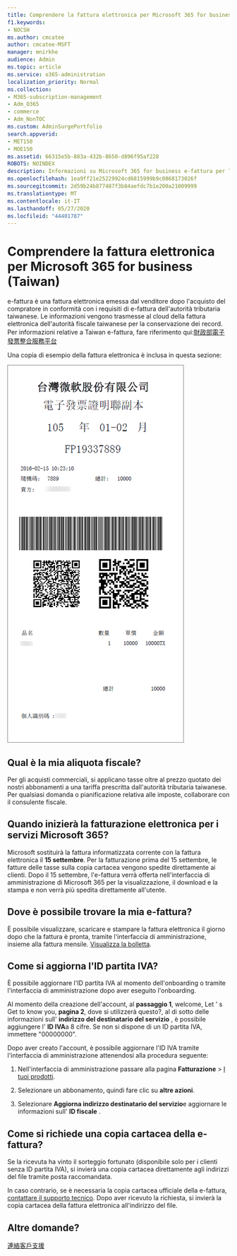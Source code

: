 ```yaml
---
title: Comprendere la fattura elettronica per Microsoft 365 for business (Taiwan)
f1.keywords:
- NOCSH
ms.author: cmcatee
author: cmcatee-MSFT
manager: mnirkhe
audience: Admin
ms.topic: article
ms.service: o365-administration
localization_priority: Normal
ms.collection:
- M365-subscription-management
- Adm_O365
- commerce
- Adm_NonTOC
ms.custom: AdminSurgePortfolio
search.appverid:
- MET150
- MOE150
ms.assetid: 66315e5b-883a-432b-8650-d896f95af228
ROBOTS: NOINDEX
description: Informazioni su Microsoft 365 for business e-fattura per Taiwan.
ms.openlocfilehash: 1ea9ff21e25229924cd6815999b9c0868173026f
ms.sourcegitcommit: 2d59b24b877487f3b84aefdc7b1e200a21009999
ms.translationtype: MT
ms.contentlocale: it-IT
ms.lasthandoff: 05/27/2020
ms.locfileid: "44401787"
---
```

# <a name="understand-your-e-invoice-for-microsoft-365-for-business-taiwan"></a>Comprendere la fattura elettronica per Microsoft 365 for business (Taiwan)

e-fattura è una fattura elettronica emessa dal venditore dopo l'acquisto del compratore in conformità con i requisiti di e-fattura dell'autorità tributaria taiwanese. Le informazioni vengono trasmesse al cloud della fattura elettronica dell'autorità fiscale taiwanese per la conservazione dei record. Per informazioni relative a Taiwan e-fattura, fare riferimento qui:<a href="https://www.einvoice.nat.gov.tw/" target="_blank">財政部電子發票整合服務平台</a>
  
Una copia di esempio della fattura elettronica è inclusa in questa sezione:
  
![La e-fattura taiwanese.](../../media/01a275ad-54a9-4b76-ac03-4b288508b161.png)
  
## <a name="what-is-my-tax-rate"></a>Qual è la mia aliquota fiscale?

Per gli acquisti commerciali, si applicano tasse oltre al prezzo quotato dei nostri abbonamenti a una tariffa prescritta dall'autorità tributaria taiwanese. Per qualsiasi domanda o pianificazione relativa alle imposte, collaborare con il consulente fiscale.
  
## <a name="when-will-e-invoice-start-for-my-microsoft-365-services"></a>Quando inizierà la fatturazione elettronica per i servizi Microsoft 365?

Microsoft sostituirà la fattura informatizzata corrente con la fattura elettronica il **15 settembre**. Per la fatturazione prima del 15 settembre, le fatture delle tasse sulla copia cartacea vengono spedite direttamente ai clienti. Dopo il 15 settembre, l'e-fattura verrà offerta nell'interfaccia di amministrazione di Microsoft 365 per la visualizzazione, il download e la stampa e non verrà più spedita direttamente all'utente. 
  
## <a name="where-can-i-find-my-e-invoice"></a>Dove è possibile trovare la mia e-fattura?

È possibile visualizzare, scaricare e stampare la fattura elettronica il giorno dopo che la fattura è pronta, tramite l'interfaccia di amministrazione, insieme alla fattura mensile. [Visualizza la bolletta](view-your-bill-or-invoice.md).
  
## <a name="how-do-i-update-my-vat-id"></a>Come si aggiorna l'ID partita IVA?

È possibile aggiornare l'ID partita IVA al momento dell'onboarding o tramite l'interfaccia di amministrazione dopo aver eseguito l'onboarding.
  
Al momento della creazione dell'account, al **passaggio 1**, welcome, Let ' s Get to know you, **pagina 2**, dove si utilizzerà questo?, al di sotto delle informazioni sull' **indirizzo del destinatario del servizio** , è possibile aggiungere l' **ID IVA**a 8 cifre. Se non si dispone di un ID partita IVA, immettere "00000000".
  
Dopo aver creato l'account, è possibile aggiornare l'ID IVA tramite l'interfaccia di amministrazione attenendosi alla procedura seguente:
  
1. Nell'interfaccia di amministrazione passare alla pagina **Fatturazione** \> <a href="https://go.microsoft.com/fwlink/p/?linkid=842054" target="_blank">I tuoi prodotti</a>.
    
2. Selezionare un abbonamento, quindi fare clic su **altre azioni**.
    
3. Selezionare **Aggiorna indirizzo destinatario del servizio**e aggiornare le informazioni sull' **ID fiscale** . 
    
## <a name="how-do-i-request-an-e-invoice-paper-copy"></a>Come si richiede una copia cartacea della e-fattura?

Se la ricevuta ha vinto il sorteggio fortunato (disponibile solo per i clienti senza ID partita IVA), si invierà una copia cartacea direttamente agli indirizzi del file tramite posta raccomandata.
  
In caso contrario, se è necessaria la copia cartacea ufficiale della e-fattura, [contattare il supporto tecnico](../../admin/contact-support-for-business-products.md). Dopo aver ricevuto la richiesta, si invierà la copia cartacea della fattura elettronica all'indirizzo del file.
  
## <a name="more-questions"></a>Altre domande?

[連絡客戶支援](../../admin/contact-support-for-business-products.md)
